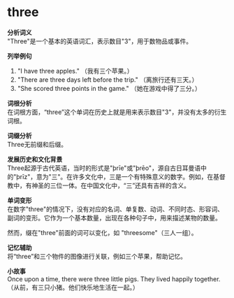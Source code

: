 # three

**分析词义**  
"Three"是一个基本的英语词汇，表示数目"3"，用于数物品或事件。

  

**列举例句**

  

1.  "I have three apples." （我有三个苹果。）
2.  "There are three days left before the trip." （离旅行还有三天。）
3.  "She scored three points in the game." （她在游戏中得了三分。）

  

**词根分析**  
在词根方面，“three”这个单词在历史上就是用来表示数目"3"，并没有太多的衍生词根。

  

**词缀分析**  
Three无前缀和后缀。

  

**发展历史和文化背景**  
Three起源于古代英语，当时的形式是"þrīe"或"þrēo"，源自古日耳曼语中的"þrīz"，意为"三"。在许多文化中，三是一个有特殊意义的数字。例如，在基督教中，有神圣的三位一体。在中国文化中，“三”还具有吉祥的含义。

  

**单词变形**  
在数字"three"的情况下，没有对应的名词、单复数、动词、不同时态、形容词、副词的变形。它作为一个基本数量，出现在各种句子中，用来描述某物的数量。

  

然而，缀在"three"前面的词可以变化，如 "threesome"（三人一组）。

  

**记忆辅助**  
将“three”和三个物件的图像进行关联，例如三个苹果，帮助记忆。

  

**小故事**  
Once upon a time, there were three little pigs. They lived happily together.（从前，有三只小猪。他们快乐地生活在一起。）
